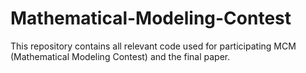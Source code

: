 # Mathematical-Modeling-Contest

This repository contains all relevant code used for participating MCM (Mathematical Modeling Contest) and the final paper. 
